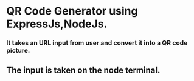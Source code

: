 # QR Code Generator using ExpressJs,NodeJs.
### It takes an URL input from user and convert it into a QR code picture.
## The input is taken on the node terminal.

